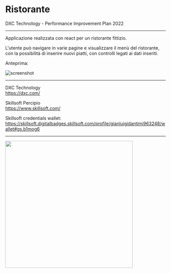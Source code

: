 # Ristorante 

DXC Technology - Performance Improvement Plan 2022

-----

Applicazione realizzata con react per un ristorante fittizio.

L'utente può navigare in varie pagine e visualizzare il menù del ristorante, con la possibilità di inserire nuovi piatti, con controlli legati ai dati inseriti.

<!-- Deploy: https://glg-23.github.io/DXC-PIP_Ristorante-react/ -->

Anteprima:

![screenshot](https://github.com/glg-23/DXC-PIP_react/blob/main/Screenshot%20DXC%20PIP%20-%20react.jpg)

-----

DXC Technology  
https://dxc.com/


Skillsoft Percipio  
https://www.skillsoft.com/

Skillsoft credentials wallet:  
https://skillsoft.digitalbadges.skillsoft.com/profile/gianluigidantimi963248/wallet#gs.b1mog6

-----

<img src="https://github.com/glg-23/DXC-PIP_react/blob/main/Skillsoft%20Badges%20react.jpg" height="400px"/>
